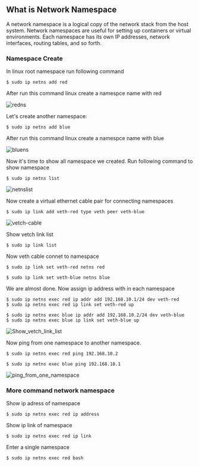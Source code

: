 ## What is Network Namespace

A network namespace is a logical copy of the network stack from the host system. Network namespaces are useful for setting up containers or virtual environments. Each namespace has its own IP addresses, network interfaces, routing tables, and so forth.

### Namespace Create
In linux root namespace run following command

```
$ sudo ip netns add red
```

After run this command linux create a namespce name with red 

![redns](https://github.com/bjnandi/network-namespace/raw/main/redns11.jpg)


Let's create another namespace:

```
$ sudo ip netns add blue
```

After run this command linux create a namespce name with blue

![bluens](https://github.com/bjnandi/network-namespace/raw/main/bluens11.jpg)


Now it's time to show all namespace we created. Run following command to show namespace

```
$ sudo ip netns list
```
![netnslist](https://github.com/bjnandi/network-namespace/blob/main/netnslist.jpg)


Now create a virtual ethernet cable pair for connecting namespaces

```
$ sudo ip link add veth-red type veth peer veth-blue
```
![vetch-cable](https://github.com/bjnandi/network-namespace/blob/main/vetch-cable.jpg)

Show vetch link list

```
$ sudo ip link list
```

Now veth cable connet to namespace

```
$ sudo ip link set veth-red netns red
```

```
$ sudo ip link set veth-blue netns blue
```


We are almost done. Now assign ip address with in each namespace

```
$ sudo ip netns exec red ip addr add 192.168.10.1/24 dev veth-red
$ sudo ip netns exec red ip link set veth-red up

$ sudo ip netns exec blue ip addr add 192.168.10.2/24 dev veth-blue
$ sudo ip netns exec blue ip link set veth-blue up
```
![Show_vetch_link_list](https://github.com/bjnandi/network-namespace/blob/main/Show_vetch_link_list.jpg)


Now ping from one namespace to another namespace.

```
$ sudo ip netns exec red ping 192.168.10.2

$ sudo ip netns exec blue ping 192.168.10.1
```
![ping_from_one_namespace](https://github.com/bjnandi/network-namespace/blob/main/ping_from_one_namespace.jpg)


### More command network namespace

Show ip adress of namespace
```
$ sudo ip netns exec red ip address
```

Show ip link of namespace
```
$ sudo ip netns exec red ip link
```
Enter a single namespace

```
$ sudo ip netns exec red bash
```
